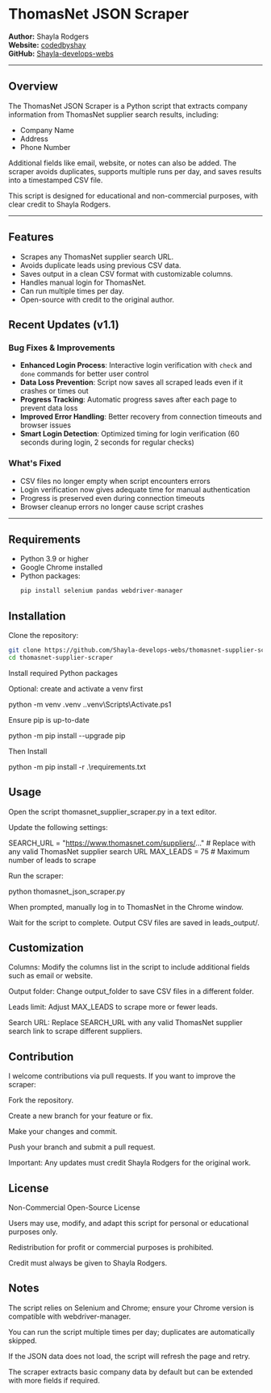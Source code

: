 # ThomasNet JSON Scraper

**Author:** Shayla Rodgers  
**Website:** [codedbyshay](https://codedbyshay.com)  
**GitHub:** [Shayla-develops-webs](https://github.com/Shayla-develops-webs)

---

## Overview

The ThomasNet JSON Scraper is a Python script that extracts company information from ThomasNet supplier search results, including:

- Company Name
- Address
- Phone Number

Additional fields like email, website, or notes can also be added. The scraper avoids duplicates, supports multiple runs per day, and saves results into a timestamped CSV file.

This script is designed for educational and non-commercial purposes, with clear credit to Shayla Rodgers.

---

## Features

- Scrapes any ThomasNet supplier search URL.
- Avoids duplicate leads using previous CSV data.
- Saves output in a clean CSV format with customizable columns.
- Handles manual login for ThomasNet.
- Can run multiple times per day.
- Open-source with credit to the original author.

## Recent Updates (v1.1)

### Bug Fixes & Improvements
- **Enhanced Login Process**: Interactive login verification with `check` and `done` commands for better user control
- **Data Loss Prevention**: Script now saves all scraped leads even if it crashes or times out
- **Progress Tracking**: Automatic progress saves after each page to prevent data loss
- **Improved Error Handling**: Better recovery from connection timeouts and browser issues
- **Smart Login Detection**: Optimized timing for login verification (60 seconds during login, 2 seconds for regular checks)

### What's Fixed
- CSV files no longer empty when script encounters errors
- Login verification now gives adequate time for manual authentication
- Progress is preserved even during connection timeouts
- Browser cleanup errors no longer cause script crashes
---

## Requirements

- Python 3.9 or higher
- Google Chrome installed
- Python packages:
  ```bash
  pip install selenium pandas webdriver-manager
  ```

## Installation

Clone the repository:

```bash
git clone https://github.com/Shayla-develops-webs/thomasnet-supplier-scraper.git
cd thomasnet-supplier-scraper
```

Install required Python packages

Optional: create and activate a venv first

python -m venv .venv
.\.venv\Scripts\Activate.ps1

Ensure pip is up-to-date

python -m pip install --upgrade pip

Then Install

python -m pip install -r .\requirements.txt

## Usage

Open the script thomasnet_supplier_scraper.py in a text editor.

Update the following settings:

SEARCH_URL = "https://www.thomasnet.com/suppliers/..." # Replace with any valid ThomasNet supplier search URL
MAX_LEADS = 75 # Maximum number of leads to scrape

Run the scraper:

python thomasnet_json_scraper.py

When prompted, manually log in to ThomasNet in the Chrome window.

Wait for the script to complete. Output CSV files are saved in leads_output/.

## Customization

Columns: Modify the columns list in the script to include additional fields such as email or website.

Output folder: Change output_folder to save CSV files in a different folder.

Leads limit: Adjust MAX_LEADS to scrape more or fewer leads.

Search URL: Replace SEARCH_URL with any valid ThomasNet supplier search link to scrape different suppliers.

## Contribution

I welcome contributions via pull requests. If you want to improve the scraper:

Fork the repository.

Create a new branch for your feature or fix.

Make your changes and commit.

Push your branch and submit a pull request.

Important: Any updates must credit Shayla Rodgers for the original work.

## License

Non-Commercial Open-Source License

Users may use, modify, and adapt this script for personal or educational purposes only.

Redistribution for profit or commercial purposes is prohibited.

Credit must always be given to Shayla Rodgers.

## Notes

The script relies on Selenium and Chrome; ensure your Chrome version is compatible with webdriver-manager.

You can run the script multiple times per day; duplicates are automatically skipped.

If the JSON data does not load, the script will refresh the page and retry.

The scraper extracts basic company data by default but can be extended with more fields if required.
